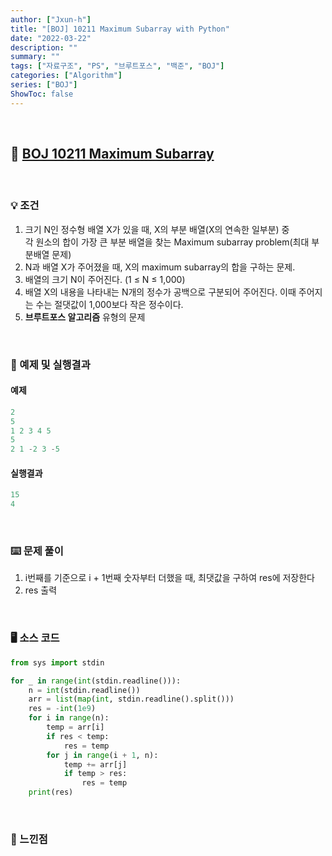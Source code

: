 ```yaml
---
author: ["Jxun-h"]
title: "[BOJ] 10211 Maximum Subarray with Python"
date: "2022-03-22"
description: ""
summary: ""
tags: ["자료구조", "PS", "브루트포스", "백준", "BOJ"]
categories: ["Algorithm"]
series: ["BOJ"]
ShowToc: false
---
```


<br>

## 📌 <a href="https://www.acmicpc.net/problem/10211" target="_blank">BOJ 10211 Maximum Subarray</a>

<br>

### 💡 조건

1.  크기 N인 정수형 배열 X가 있을 때, X의 부분 배열(X의 연속한 일부분) 중  
    각 원소의 합이 가장 큰 부분 배열을 찾는 Maximum subarray problem(최대 부분배열 문제)
2.  N과 배열 X가 주어졌을 때, X의 maximum subarray의 합을 구하는 문제.
3.  배열의 크기 N이 주어진다. (1 ≤ N ≤ 1,000)
4.  배열 X의 내용을 나타내는 N개의 정수가 공백으로 구분되어 주어진다. 이때 주어지는 수는 절댓값이 1,000보다 작은 정수이다.
5.  **브루트포스 알고리즘** 유형의 문제

<br>

### 🔖 예제 및 실행결과

#### 예제

```py
2
5
1 2 3 4 5
5
2 1 -2 3 -5
```

#### 실행결과

```py
15
4
```

<br>

### ⌨️ 문제 풀이

1.  i번째를 기준으로 i + 1번째 숫자부터 더했을 때, 최댓값을 구하여 res에 저장한다
2.  res 출력

<br>

### 🖥 소스 코드

```py
from sys import stdin

for _ in range(int(stdin.readline())):
    n = int(stdin.readline())
    arr = list(map(int, stdin.readline().split()))
    res = -int(1e9)
    for i in range(n):
        temp = arr[i]
        if res < temp:
            res = temp
        for j in range(i + 1, n):
            temp += arr[j]
            if temp > res:
                res = temp
    print(res)
```

<br>

### 💾 느낀점